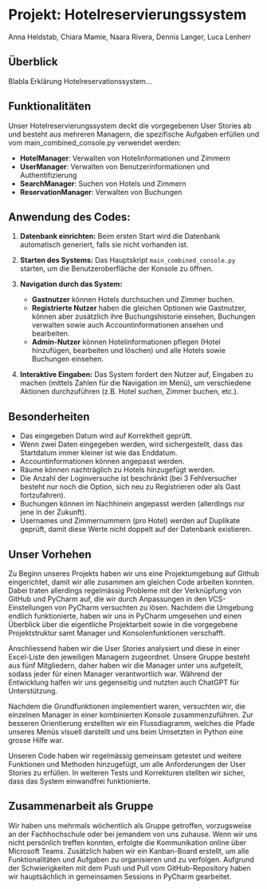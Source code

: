 # Projekt: Hotelreservierungssystem

Anna Heldstab, Chiara Mamie, Naara Rivera, Dennis Langer, Luca Lenherr

## Überblick

Blabla Erklärung Hotelreservationssystem...

## Funktionalitäten

Unser Hotelreservierungssystem deckt die vorgegebenen User Stories ab und besteht aus mehreren Managern, die spezifische Aufgaben erfüllen und vom main_combined_console.py verwendet werden:

- **HotelManager**: Verwalten von Hotelinformationen und Zimmern
- **UserManager**: Verwalten von Benutzerinformationen und Authentifizierung
- **SearchManager**: Suchen von Hotels und Zimmern
- **ReservationManager**: Verwalten von Buchungen

## Anwendung des Codes:

1. **Datenbank einrichten:**
   Beim ersten Start wird die Datenbank automatisch generiert, falls sie nicht vorhanden ist.

2. **Starten des Systems:**
   Das Hauptskript `main_combined_console.py` starten, um die Benutzeroberfläche der Konsole zu öffnen.

3. **Navigation durch das System:**
   - **Gastnutzer** können Hotels durchsuchen und Zimmer buchen.
   - **Registrierte Nutzer** haben die gleichen Optionen wie Gastnutzer, können aber zusätzlich ihre Buchungshistorie einsehen, Buchungen verwalten sowie auch Accountinformationen ansehen und bearbeiten.
   - **Admin-Nutzer** können Hotelinformationen pflegen (Hotel hinzufügen, bearbeiten und löschen) und alle Hotels sowie Buchungen einsehen.

4. **Interaktive Eingaben:**
   Das System fordert den Nutzer auf, Eingaben zu machen (mittels Zahlen für die Navigation im Menü), um verschiedene Aktionen durchzuführen (z.B. Hotel suchen, Zimmer buchen, etc.).

## Besonderheiten
- Das eingegeben Datum wird auf Korrektheit geprüft.
- Wenn zwei Daten eingegeben werden, wird sichergestellt, dass das Startdatum immer kleiner ist wie das Enddatum.
- Accountinformationen können angepasst werden.
- Räume können nachträglich zu Hotels hinzugefügt werden.
- Die Anzahl der Loginversuche ist beschränkt (bei 3 Fehlversucher besteht nur noch die Option, sich neu zu Registrieren oder als Gast fortzufahren).
- Buchungen können im Nachhinein angepasst werden (allerdings nur jene in der Zukunft).
- Usernames und Zimmernummern (pro Hotel) werden auf Duplikate geprüft, damit diese Werte nicht doppelt auf der Datenbank existieren.


## Unser Vorhehen

Zu Beginn unseres Projekts haben wir uns eine Projektumgebung auf Github eingerichtet, damit wir alle zusammen am gleichen Code arbeiten konnten. Dabei traten allerdings regelmässig Probleme mit der Verknüpfung von GitHub und PyCharm auf, die wir durch Anpassungen in den VCS-Einstellungen von PyCharm versuchten zu lösen. Nachdem die Umgebung endlich funktionierte, haben wir uns in PyCharm umgesehen und einen Überblick über die eigentliche Projektarbeit sowie in die vorgegebene Projektstruktur samt Manager und Konsolenfunktionen verschafft.

Anschliessend haben wir die User Stories analysiert und diese in einer Excel-Liste den jeweiligen Managern zugeordnet. Unsere Gruppe besteht aus fünf Mitgliedern, daher haben wir die Manager unter uns aufgeteilt, sodass jeder für einen Manager verantwortlich war. Während der Entwicklung halfen wir uns gegenseitig und nutzten auch ChatGPT für Unterstützung.

Nachdem die Grundfunktionen implementiert waren, versuchten wir, die einzelnen Manager in einer kombinierten Konsole zusammenzuführen. Zur besseren Orientierung erstellten wir ein Flussdiagramm, welches die Pfade unseres Menüs visuell darstellt und uns beim Umsetzten in Python eine grosse Hilfe war.

Unseren Code haben wir regelmässig gemeinsam getestet und weitere Funktionen und Methoden hinzugefügt, um alle Anforderungen der User Stories zu erfüllen. In weiteren Tests und Korrekturen stellten wir sicher, dass das System einwandfrei funktionierte.

## Zusammenarbeit als Gruppe

Wir haben uns mehrmals wöchentlich als Gruppe getroffen, vorzugsweise an der Fachhochschule oder bei jemandem von uns zuhause. Wenn wir uns nicht persönlich treffen konnten, erfolgte die Kommunikation online über  Microsoft Teams. Zusätzlich haben wir ein Kanban-Board erstellt, um alle Funktionalitäten und Aufgaben zu organisieren und zu verfolgen. Aufgrund der Schwierigkeiten mit dem Push und Pull vom GitHub-Repository haben wir hauptsächlich in gemeinsamen Sessions in PyCharm gearbeitet.


